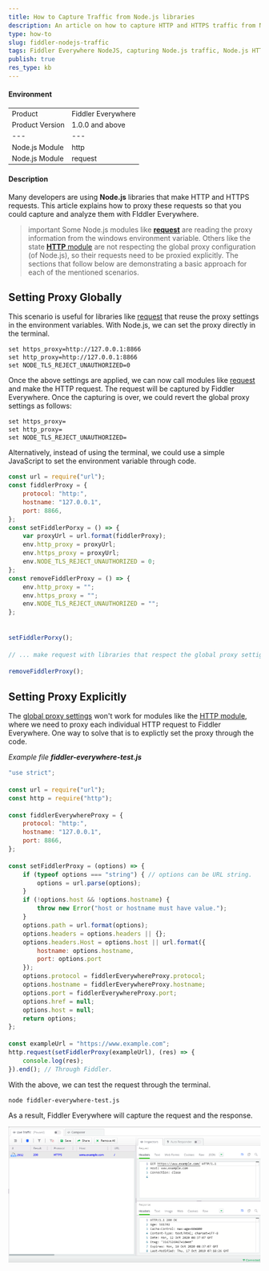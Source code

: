 ```yaml
---
title: How to Capture Traffic from Node.js libraries
description: An article on how to capture HTTP and HTTPS traffic from Node.js libraries
type: how-to
slug: fiddler-nodejs-traffic
tags: Fiddler Everywhere NodeJS, capturing Node.js traffic, Node.js HTTP library, Fiddler NodeJS proxy settings, Fiddler Everywhere NodeJS
publish: true
res_type: kb
---
```



#### Environment

|   |   |
|---|---|
| Product  | Fiddler Everywhere  |
| Product Version | 1.0.0 and above  |
|---|---|
| Node.js Module  | http |
| Node.js Module  | request |

#### Description

Many developers are using **Node.js** libraries that make HTTP and HTTPS requests. This article explains how to proxy these requests so that you could capture and analyze them with FIddler Everywhere.

>important Some Node.js modules like [**request**](https://www.npmjs.com/package/request) are reading the proxy information from the windows environment variable. Others like the state [**HTTP** module](https://nodejs.org/api/http.html) are not respecting the global proxy configuration (of Node.js), so their requests need to be proxied explicitly. The sections that follow below are demonstrating a basic approach for each of the mentioned scenarios.


## Setting Proxy Globally

This scenario is useful for libraries like [request](https://www.npmjs.com/package/request) that reuse the proxy settings in the environment variables. With Node.js, we can set the proxy directly in the terminal. 

```Console
set https_proxy=http://127.0.0.1:8866 
set http_proxy=http://127.0.0.1:8866
set NODE_TLS_REJECT_UNAUTHORIZED=0
```

Once the above settings are applied, we can now call modules like [request](https://www.npmjs.com/package/request) and make the HTTP request. The request will be captured by Fiddler Everywhere. Once the capturing is over, we could revert the global proxy settings as follows:

```Console
set https_proxy=
set http_proxy=
set NODE_TLS_REJECT_UNAUTHORIZED=
```

Alternatively, instead of using the terminal, we could use a simple JavaScript to set the environment variable through code.

```JavaScript
const url = require("url");
const fiddlerProxy = {
    protocol: "http:",
    hostname: "127.0.0.1",
    port: 8866,
};
const setFiddlerPorxy = () => {
    var proxyUrl = url.format(fiddlerProxy);
    env.http_proxy = proxyUrl;
    env.https_proxy = proxyUrl;
    env.NODE_TLS_REJECT_UNAUTHORIZED = 0;
};
const removeFiddlerProxy = () => {
    env.http_proxy = "";
    env.https_proxy = "";
    env.NODE_TLS_REJECT_UNAUTHORIZED = "";
};


setFiddlerPorxy();

// ... make request with libraries that respect the global proxy settigns

removeFiddlerProxy();
```

## Setting Proxy Explicitly

The [global proxy settings](#settingproxy-globally) won't work for modules like the [HTTP module](https://nodejs.org/api/http.html), where we need to proxy each individual HTTP request to Fiddler Everywhere. One way to solve that is to explictly set the proxy through the code.


_Example file **fiddler-everywhere-test.js**_
```JavaScript
"use strict";

const url = require("url");
const http = require("http");

const fiddlerEverywhereProxy = {
    protocol: "http:",
    hostname: "127.0.0.1",
    port: 8866,
};

const setFiddlerProxy = (options) => {
    if (typeof options === "string") { // options can be URL string.
        options = url.parse(options);
    }
    if (!options.host && !options.hostname) {
        throw new Error("host or hostname must have value.");
    }
    options.path = url.format(options);
    options.headers = options.headers || {};
    options.headers.Host = options.host || url.format({
        hostname: options.hostname,
        port: options.port
    });
    options.protocol = fiddlerEverywhereProxy.protocol;
    options.hostname = fiddlerEverywhereProxy.hostname;
    options.port = fiddlerEverywhereProxy.port;
    options.href = null;
    options.host = null;
    return options;
};

const exampleUrl = "https://www.example.com";
http.request(setFiddlerProxy(exampleUrl), (res) => {
    console.log(res);
}).end(); // Through Fiddler.
```

With the above, we can test the request through the terminal.

```Console
node fiddler-everywhere-test.js
```

As a result, Fiddler Everywhere will capture the request and the response.

![Successfully captured NodeJS traffic](../images/kb/nodejs/success-capture-nodejs.png)